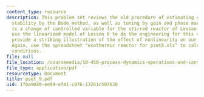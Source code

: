 ```yaml
---
content_type: resource
description: This problem set reviews the old procedure of estimating closed-loop
  stability by the Bode method, as well as tuning by gain and phase margins. The pretext
  is a change of controlled variable for the stirred reactor of Lesson 6; you will
  use the linearized model of Lesson 6 to do the engineering for this change. It should
  provide a striking illustration of the effect of nonlinearity on our linear models.
  Again, use the spreadsheet "exothermic reactor for pset8.xls" to calculate steady-state
  conditions.
file: null
file_location: /coursemedia/10-450-process-dynamics-operations-and-control-spring-2006/1fba9049ee99ef41c87613261c507628_pset_9.pdf
file_type: application/pdf
resourcetype: Document
title: pset_9.pdf
uid: 1fba9049-ee99-ef41-c876-13261c507628
---
```

